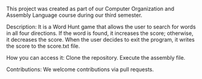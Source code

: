 This project was created as part of our Computer Organization and Assembly Language course during our third semester.

Description:
It is a Word Hunt game that allows the user to search for words in all four directions. If the word is found, it increases the score; otherwise, it decreases the score. When the user decides to exit the program, it writes the score to the score.txt file.

How you can access it:
Clone the repository.
Execute the assembly file.

Contributions:
We welcome contributions via pull requests.
